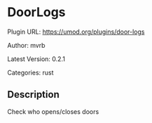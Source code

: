 # DoorLogs

Plugin URL: https://umod.org/plugins/door-logs

Author: mvrb

Latest Version: 0.2.1

Categories: rust

## Description

Check who opens/closes doors
